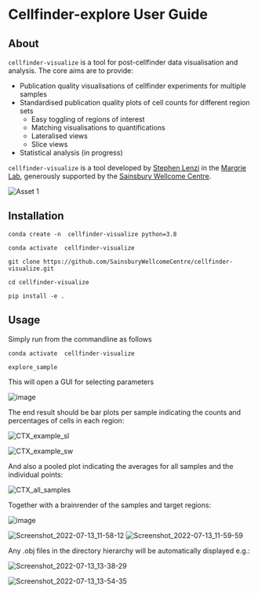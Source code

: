 # Cellfinder-explore User Guide

## About

`cellfinder-visualize` is a tool for post-cellfinder data visualisation and analysis.
The core aims are to provide:

 - Publication quality visualisations of cellfinder experiments for multiple samples
 - Standardised publication quality plots of cell counts for different region sets
   - Easy toggling of regions of interest
   - Matching visualisations to quantifications
   - Lateralised views
   - Slice views
 - Statistical analysis  (in progress)


`cellfinder-visualize` is a tool developed by [Stephen Lenzi](https://github.com/stephenlenzi) in the [Margrie Lab](https://www.sainsburywellcome.org/web/groups/margrie-lab), generously supported by the [Sainsbury Wellcome Centre](https://www.sainsburywellcome.org/web/).

![Asset 1](https://user-images.githubusercontent.com/12136220/183618125-b1e60c25-0695-4040-979c-4b3afd3024c4.png)

## Installation


```conda create -n  cellfinder-visualize python=3.8```

```conda activate  cellfinder-visualize```

```git clone https://github.com/SainsburyWellcomeCentre/cellfinder-visualize.git```

```cd cellfinder-visualize```

```pip install -e .```

## Usage

Simply run from the commandline as follows

```conda activate  cellfinder-visualize```

```explore_sample```

This will open a GUI for selecting parameters

![image](https://user-images.githubusercontent.com/12136220/179235778-3520e509-01da-46d0-8711-bf5bad588193.png)


The end result should be bar plots per sample indicating the counts and percentages of cells in each region:

![CTX_example_sl](https://user-images.githubusercontent.com/12136220/178717584-1aa9ad34-5535-40d6-93c0-645a08ae3f71.png)

![CTX_example_sw](https://user-images.githubusercontent.com/12136220/178717625-cef0a90c-c36f-44b2-b7c2-f099b8073d61.png)


And also a pooled plot indicating the averages for all samples and the individual points:

![CTX_all_samples](https://user-images.githubusercontent.com/12136220/178717650-bc690b1b-5677-4fb4-afd0-732fb9eef47a.png)

Together with a brainrender of the samples and target regions:

![image](https://user-images.githubusercontent.com/12136220/178687766-f50dccf7-57ab-4fa2-b75a-d9534479f930.png)

![Screenshot_2022-07-13_11-58-12](https://user-images.githubusercontent.com/12136220/178718223-57daac92-5453-4680-9a22-ef93bc121430.png)
![Screenshot_2022-07-13_11-59-59](https://user-images.githubusercontent.com/12136220/178718515-05c63fa5-a3ec-4579-9dfb-35b18aab8a09.png)

Any .obj files in the directory hierarchy will be automatically displayed e.g.:

![Screenshot_2022-07-13_13-38-29](https://user-images.githubusercontent.com/12136220/178736646-f10231e6-0855-4e3c-bb78-c65cb5cee446.png)

![Screenshot_2022-07-13_13-54-35](https://user-images.githubusercontent.com/12136220/178738417-a8cf975d-5437-425f-8527-e1bab7c21725.png)



